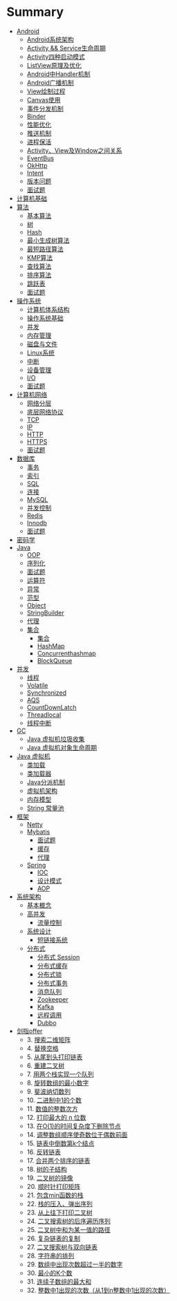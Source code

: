 # Summary

- [Android](./android/README.md)
	- [Android系统架构](android/arch.md)
	- [Activity && Service生命周期](android/lifecicle.md)
	- [Activity四种启动模式](android/launchmod.md)
	- [ListView原理及优化](android/listview.md)
	- [Android中Handler机制](android/handler.md)
	- [Android广播机制](android/broadcast.md)
	- [View绘制过程](android/draw.md)
	- [Canvas使用](android/canvas.md)
	- [事件分发机制](android/event.md)
	- [Binder](android/binder.md)
	- [性能优化](android/optimize.md)
	- [推送机制](android/push.md)
	- [进程保活](android/keep-live.md)
	- [Activity、View及Window之间关系](android/activity-view-window.md)
	- [EventBus](android/eventbus.md)
	- [OkHttp](android/okhttp.md)
	- [Intent](android/intent.md)
	- [版本问题](android/version.md)
	- [面试题](android/questions.md)
- [计算机基础](./basic/README.md)
 - [算法](./basic/1-algo/README.md)
    - [基本算法](./basic/1-algo/1-algo.md)
    - [树](./basic/1-algo/1-tree.md)
    - [Hash](./basic/1-algo/2-hash.md)
    - [最小生成树算法](./basic/1-algo/3-mst.md)
    - [最短路径算法](./basic/1-algo/4-path.md)
    - [KMP算法](./basic/1-algo/5-kmp.md)
    - [查找算法](./basic/1-algo/6-search.md)
    - [排序算法](./basic/1-algo/7-sort.md)
    - [跳跃表](./basic/1-algo/9-skip_list.md)
    - [面试题](./basic/1-algo/8-questions.md)
 - [操作系统](./basic/2-op/README.md)
    - [计算机体系结构](./basic/2-op/1-arch.md)
    - [操作系统基础](./basic/2-op/2-os.md)
    - [并发](./basic/2-op/3-concurrency.md)
    - [内存管理](./basic/2-op/4-memory.md)
    - [磁盘与文件](./basic/2-op/5-disk.md)
    - [Linux系统](./basic/2-op/6-linux.md)
    - [中断](./basic/2-op/7-interrupt.md)
    - [设备管理](./basic/2-op/8-device.md)
    - [I/O](./basic/2-op/9-io.md)
    - [面试题](./basic/2-op/9-questions.md)
 - [计算机网络](./basic/3-net/README.md)
    - [网络分层](./basic/3-net/1-osi.md)
    - [底层网络协议](./basic/3-net/2-base_protocol.md)
    - [TCP](./basic/3-net/3-tcp.md)
    - [IP](./basic/3-net/4-ip.md)
    - [HTTP](./basic/3-net/5-http.md)
    - [HTTPS](./basic/3-net/6-https.md)
    - [面试题](./basic/3-net/10-questions.md)
 - [数据库](./basic/4-database/README.md)
    - [事务](./basic/4-database/1-transaction.md)
    - [索引](./basic/4-database/2-index.md)
    - [SQL](./basic/4-database/3-sql.md)
    - [连接](./basic/4-database/4-join.md)
    - [MySQL](./basic/4-database/5-mysql.md)
    - [并发控制](./basic/4-database/6-concurrent_control.md)
    - [Redis](./basic/4-database/7-redis.md)
    - [Innodb](./basic/4-database/8-innodb.md)
    - [面试题](./basic/4-database/10-questions.md)
  - [密码学](./basic/cryptology.md)
- [Java](./java/README.md)
  - [OOP](./java/1-oop.md)
  - [序列化](./java/10-serilaser.md)
  - [面试题](./java/17-questions.md)
  - [运算符](./java/2-operator.md)
  - [异常](./java/3-exception.md)
  - [范型](./java/4-generics.md)
  - [Object](./java/5-object.md)
  - [StringBuilder](./java/6-StringBuilder.md)
  - [代理](./java/7-proxy.md)
  - [集合](./java/collection/README.md)
    - [集合](./java/collection/1-collection.md)
    - [HashMap](./java/collection/2-HashMap.md)
    - [Concurrenthashmap](./java/collection/3-Concurrenthashmap.md)
    - [BlockQueue](./java/collection/4-BlockQueue.md)
 - [并发](./java/concurrent/README.md)
    - [线程](./java/concurrent/1-thread.md)
    - [Volatile](./java/concurrent/2-volatile.md)
    - [Synchronized](./java/concurrent/3-synchronized.md)
    - [AQS](./java/concurrent/4-AQS.md)
    - [CountDownLatch](./java/concurrent/7-CountDownLatch.md)
    - [Threadlocal](./java/concurrent/5-threadlocal.md)
    - [线程中断](./java/concurrent/6-interrupt.md)
 - [GC](./java/gc/README.md)
    - [Java 虚拟机垃圾收集](./java/gc/11-jvm-gc.md)
    - [Java 虚拟机对象生命周期](./java/gc/12-jvm-object-life-cycle.md)
 - [Java 虚拟机](./java/jvm/README.md)
    - [类加载](./java/jvm/1-jvm-class-load-init.md)
    - [类加载器](./java/jvm/2-jvm-class-loader.md)
    - [Java分派机制](./java/jvm/3-dispatcher.md)
    - [虚拟机架构](./java/jvm/4-jvm-architecture.md)
    - [内存模型](./java/jvm/5-memory-model.md)
    - [String 常量池](./java/jvm/6-string-constant-pool.md)
- [框架](./fromwork/README.md)
  - [Netty](./fromwork/1-netty.md)
  - [Mybatis](./fromwork/mybatis/README.md)
    - [面试题](./fromwork/mybatis/1-question.md)
    - [缓存](./fromwork/mybatis/2-cache.md)
    - [代理](./fromwork/mybatis/3-proxy.md)
  - [Spring](./fromwork/spring/README.md)
    - [IOC](./fromwork/spring/1-ioc.md)
    - [设计模式](./fromwork/spring/2-design-partten.md)
    - [AOP](./fromwork/spring/3-aop.md)
- [系统架构](./architecture/README.md)
  - [基本概念](./architecture/1-base.md)
  - [高并发](./architecture/concurrent/README.md)
    - [流量控制](./architecture/concurrent/1-flow_control.md)
  - [系统设计](./architecture/design/README.md)
    - [短链接系统](./architecture/design/1-tinyURL.md)
  - [分布式](./architecture/distributed/README.md)
    - [分布式 Session](./architecture/distributed/1-session.md)
    - [分布式缓存](./architecture/distributed/2-cache.md)
    - [分布式锁](./architecture/distributed/3-lock.md)
    - [分布式事务](./architecture/distributed/4-transaction.md)
    - [消息队列](./architecture/distributed/5-mq.md)
    - [Zookeeper](./architecture/distributed/6-zk.md)
    - [Kafka](./architecture/distributed/7-kafka.md)
    - [远程调用](./architecture/distributed/8-rpc.md)
    - [Dubbo](./architecture/distributed/9-dubbo.md)
- [剑指offer](./剑指Offer/README.md)
	- 3\. [搜索二维矩阵](./剑指Offer/search-a-2d-matrix.md)
	- 4\. [替换空格](./剑指Offer/replay-space.md)
	- 5\. [从尾到头打印链表](./剑指Offer/print-link-from-tail.md)
	- 6\. [重建二叉树](./剑指Offer/reConstructBinaryTree.md)
	- 7\. [用两个栈实现一个队列](./剑指Offer/two-stack-fifo.md)
	- 8\. [旋转数组的最小数字](./剑指Offer/find-minimum-in-rotated-sorted-array.md)
	- 9\. [斐波纳切数列](./剑指Offer/fibonacci.md)
	- 10\. [二进制中1的个数](./剑指Offer/number-of-one.md)
	- 11\. [数值的整数次方](./剑指Offer/power.md)
	- 12\. [打印最大的 n 位数](./剑指Offer/printn.md)
	- 13\. [在O(1)的时间复杂度下删除节点]()
	- 14\. [调整数组顺序使奇数位于偶数前面](./剑指Offer/reOrderArray.md)
	- 15\. [链表中倒数第k个结点](./剑指Offer/FindKthToTail.md)
	- 16\. [反转链表](./剑指Offer/revert-link.md)
	- 17\. [合并两个排序的链表](./剑指Offer/merge-sort-link.md)
	- 18\. [树的子结构](./剑指Offer/HasSubtree.md)
	- 19\. [二叉树的镜像](./剑指Offer/mirror-tree.md)
	- 20\. [顺时针打印矩阵](./剑指Offer/PrintMatrix.md)
	- 21\. [包含min函数的栈](./剑指Offer/MinStack.md)
	- 22\. [栈的压入、弹出序列](./剑指Offer/IsPopOrder.md)
	- 23\. [从上往下打印二叉树](./剑指Offer/PrintFromTopToBottom.md)
	- 24\. [二叉搜索树的后序遍历序列](./剑指Offer/VerifySquenceOfBST.md)
	- 25\. [二叉树中和为某一值的路径](./剑指Offer/FindPath.md)
	- 26\. [复杂链表的复制](./剑指Offer/CloneLink.md)
	- 27\. [二叉搜索树与双向链表](./剑指Offer/BST-Link-Convert.md)
	- 28\. [字符串的排列](./剑指Offer/Permutation.md)
	- 29\. [数组中出现次数超过一半的数字](./剑指Offer/MoreThanHalfNum.md)
	- 30\. [最小的K个数](./剑指Offer/GetLeastNumbers.md)
	- 31\. [连续子数组的最大和](./剑指Offer/FindGreatestSumOfSubArray.md)
	- 32\. [整数中1出现的次数（从1到n整数中1出现的次数）](./剑指Offer/NumberOf1Between1AndN.md)
